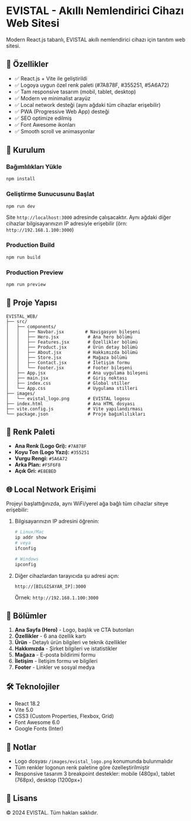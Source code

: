 # EVISTAL - Akıllı Nemlendirici Cihazı Web Sitesi

Modern React.js tabanlı, EVISTAL akıllı nemlendirici cihazı için tanıtım web sitesi.

## 🎨 Özellikler

- ✅ React.js + Vite ile geliştirildi
- ✅ Logoya uygun özel renk paleti (#7A878F, #355251, #5A6A72)
- ✅ Tam responsive tasarım (mobil, tablet, desktop)
- ✅ Modern ve minimalist arayüz
- ✅ Local network desteği (aynı ağdaki tüm cihazlar erişebilir)
- ✅ PWA (Progressive Web App) desteği
- ✅ SEO optimize edilmiş
- ✅ Font Awesome ikonları
- ✅ Smooth scroll ve animasyonlar

## 🚀 Kurulum

### Bağımlılıkları Yükle
```bash
npm install
```

### Geliştirme Sunucusunu Başlat
```bash
npm run dev
```

Site `http://localhost:3000` adresinde çalışacaktır.
Aynı ağdaki diğer cihazlar bilgisayarınızın IP adresiyle erişebilir (örn: `http://192.168.1.100:3000`)

### Production Build
```bash
npm run build
```

### Production Preview
```bash
npm run preview
```

## 📁 Proje Yapısı

```
EVISTAL_WEB/
├── src/
│   ├── components/
│   │   ├── Navbar.jsx        # Navigasyon bileşeni
│   │   ├── Hero.jsx           # Ana hero bölümü
│   │   ├── Features.jsx       # Özellikler bölümü
│   │   ├── Product.jsx        # Ürün detay bölümü
│   │   ├── About.jsx          # Hakkımızda bölümü
│   │   ├── Store.jsx          # Mağaza bölümü
│   │   ├── Contact.jsx        # İletişim formu
│   │   └── Footer.jsx         # Footer bileşeni
│   ├── App.jsx                # Ana uygulama bileşeni
│   ├── main.jsx               # Giriş noktası
│   ├── index.css              # Global stiller
│   └── App.css                # Uygulama stilleri
├── images/
│   └── evistal_logo.png       # EVISTAL logosu
├── index.html                 # Ana HTML dosyası
├── vite.config.js             # Vite yapılandırması
└── package.json               # Proje bağımlılıkları
```

## 🎨 Renk Paleti

- **Ana Renk (Logo Gri):** `#7A878F`
- **Koyu Ton (Logo Yazı):** `#355251`
- **Vurgu Rengi:** `#5A6A72`
- **Arka Plan:** `#F5F6F8`
- **Açık Gri:** `#E8EBED`

## 🌐 Local Network Erişimi

Projeyi başlattığınızda, aynı WiFi/yerel ağa bağlı tüm cihazlar siteye erişebilir:

1. Bilgisayarınızın IP adresini öğrenin:
   ```bash
   # Linux/Mac
   ip addr show
   # veya
   ifconfig
   
   # Windows
   ipconfig
   ```

2. Diğer cihazlardan tarayıcıda şu adresi açın:
   ```
   http://[BILGISAYAR_IP]:3000
   ```
   Örnek: `http://192.168.1.100:3000`

## 📱 Bölümler

1. **Ana Sayfa (Hero)** - Logo, başlık ve CTA butonları
2. **Özellikler** - 6 ana özellik kartı
3. **Ürün** - Detaylı ürün bilgileri ve teknik özellikler
4. **Hakkımızda** - Şirket bilgileri ve istatistikler
5. **Mağaza** - E-posta bildirimi formu
6. **İletişim** - İletişim formu ve bilgileri
7. **Footer** - Linkler ve sosyal medya

## 🛠️ Teknolojiler

- React 18.2
- Vite 5.0
- CSS3 (Custom Properties, Flexbox, Grid)
- Font Awesome 6.0
- Google Fonts (Inter)

## 📝 Notlar

- Logo dosyası `/images/evistal_logo.png` konumunda bulunmalıdır
- Tüm renkler logonun renk paletine göre özelleştirilmiştir
- Responsive tasarım 3 breakpoint destekler: mobile (480px), tablet (768px), desktop (1200px+)

## 📄 Lisans

© 2024 EVISTAL. Tüm hakları saklıdır.
